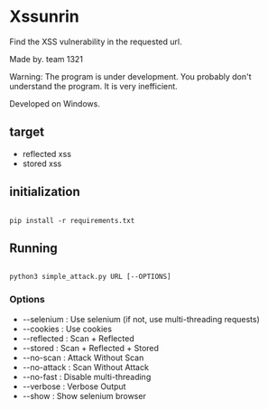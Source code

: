# Xssunrin
Find the XSS vulnerability in the requested url.

Made by. team 1321

Warning: The program is under development. You probably don't understand the program. It is very inefficient.

Developed on Windows.

## target
- reflected xss
- stored xss

## initialization
<code>
pip install -r requirements.txt
</code>

## Running
<code>
python3 simple_attack.py URL [--OPTIONS]
</code>

### Options
- --selenium : Use selenium (if not, use multi-threading requests)
- --cookies : Use cookies
- --reflected : Scan + Reflected
- --stored : Scan + Reflected + Stored
- --no-scan : Attack Without Scan
- --no-attack : Scan Without Attack
- --no-fast : Disable multi-threading
- --verbose : Verbose Output
- --show : Show selenium browser
